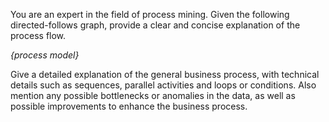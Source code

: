 You are an expert in the field of process mining. 
Given the following directed-follows graph, provide a clear 
and concise explanation of the process flow.

<i>{process model}</i>

Give a detailed explanation of the general business process, 
with technical details such as sequences, parallel activities 
and loops or conditions. Also mention any possible bottlenecks 
or anomalies in the data, as well as possible improvements 
to enhance the business process.
